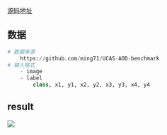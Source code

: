 [源码地址](https://github.com/ming71/yolov3-polygon)

## 数据

```python
# 数据来源
	https://github.com/ming71/UCAS-AOD-benchmark
# 输入格式
	- image
    - label
    	class, x1, y1, x2, y2, x3, y3, x4, y4
```



## result

![](https://github.com/ming71/yolov3-polygon/raw/master/outputs/P0003.png)



